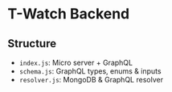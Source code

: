 # T-Watch Backend

## Structure

+ `index.js`: Micro server + GraphQL
+ `schema.js`: GraphQL types, enums & inputs
+ `resolver.js`: MongoDB & GraphQL resolver